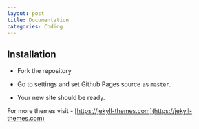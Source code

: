 ```yaml
---
layout: post
title: Documentation
categories: Coding
---
```


## Installation

* Fork the repository

* Go to settings and set Github Pages source as ``master``.

* Your new site should be ready.

For more themes visit - [https://jekyll-themes.com](https://jekyll-themes.com)
